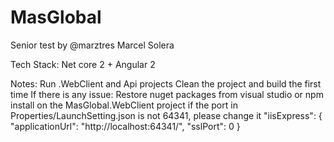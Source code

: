 # MasGlobal
 Senior test by @marztres Marcel Solera
 
 
 Tech Stack: Net core 2 + Angular 2
 
 Notes:
 Run .WebClient and Api projects
 Clean the project and build the first time
 If there is any issue:
 Restore nuget packages from visual studio or npm install on the MasGlobal.WebClient project
 if the port in Properties/LaunchSetting.json is not 64341, please change it 
 "iisExpress": {
      "applicationUrl": "http://localhost:64341/",
      "sslPort": 0
 }
